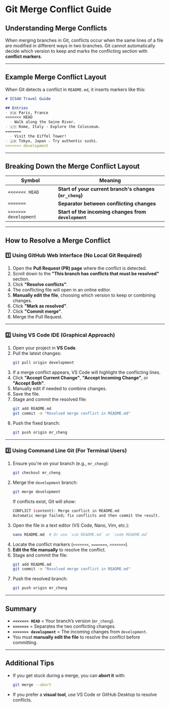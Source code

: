 # Git Merge Conflict Guide

## Understanding Merge Conflicts
When merging branches in Git, conflicts occur when the same lines of a file are modified in different ways in two branches. Git cannot automatically decide which version to keep and marks the conflicting section with **conflict markers**.

---

## **Example Merge Conflict Layout**
When Git detects a conflict in `README.md`, it inserts markers like this:

```md
# ICS4U Travel Guide

## Entries
- 🇫🇷 Paris, France  
<<<<<<< HEAD
  - Walk along the Seine River.
- 🇮🇹 Rome, Italy - Explore the Colosseum.
=======
  - Visit the Eiffel Tower!
- 🇯🇵 Tokyo, Japan - Try authentic sushi.
>>>>>>> development
```

---

## **Breaking Down the Merge Conflict Layout**
| Symbol | Meaning |
|---------|------------|
| `<<<<<<< HEAD` | **Start of your current branch's changes (`mr_cheng`)** |
| `=======` | **Separator between conflicting changes** |
| `>>>>>>> development` | **Start of the incoming changes from `development`** |

---

## **How to Resolve a Merge Conflict**

### **1️⃣ Using GitHub Web Interface (No Local Git Required)**
1. Open the **Pull Request (PR) page** where the conflict is detected.
2. Scroll down to the **"This branch has conflicts that must be resolved"** section.
3. Click **"Resolve conflicts"**.
4. The conflicting file will open in an online editor.
5. **Manually edit the file**, choosing which version to keep or combining changes.
6. Click **"Mark as resolved"**.
7. Click **"Commit merge"**.
8. Merge the Pull Request.

---

### **2️⃣ Using VS Code IDE (Graphical Approach)**
1. Open your project in **VS Code**.
2. Pull the latest changes:  
   ```bash
   git pull origin development
   ```
3. If a merge conflict appears, VS Code will highlight the conflicting lines.
4. Click **"Accept Current Change"**, **"Accept Incoming Change"**, or **"Accept Both"**.
5. Manually edit if needed to combine changes.
6. Save the file.
7. Stage and commit the resolved file:
   ```bash
   git add README.md
   git commit -m "Resolved merge conflict in README.md"
   ```
8. Push the fixed branch:
   ```bash
   git push origin mr_cheng
   ```

---

### **3️⃣ Using Command Line Git (For Terminal Users)**
1. Ensure you're on your branch (e.g., `mr_cheng`):
   ```bash
   git checkout mr_cheng
   ```
2. Merge the `development` branch:
   ```bash
   git merge development
   ```
   If conflicts exist, Git will show:
   ```bash
   CONFLICT (content): Merge conflict in README.md
   Automatic merge failed; fix conflicts and then commit the result.
   ```
3. Open the file in a text editor (VS Code, Nano, Vim, etc.):
   ```bash
   nano README.md  # Or use `vim README.md` or `code README.md`
   ```
4. Locate the conflict markers (`<<<<<<<`, `=======`, `>>>>>>>`).
5. **Edit the file manually** to resolve the conflict.
6. Stage and commit the file:
   ```bash
   git add README.md
   git commit -m "Resolved merge conflict in README.md"
   ```
7. Push the resolved branch:
   ```bash
   git push origin mr_cheng
   ```

---

## **Summary**
- **`<<<<<<< HEAD`** = Your branch’s version (`mr_cheng`).
- **`=======`** = Separates the two conflicting changes.
- **`>>>>>>> development`** = The incoming changes from `development`.
- You must **manually edit the file** to resolve the conflict before committing.

---

## **Additional Tips**
- If you get stuck during a merge, you can **abort it** with:
  ```bash
  git merge --abort
  ```
- If you prefer a **visual tool**, use VS Code or GitHub Desktop to resolve conflicts.

